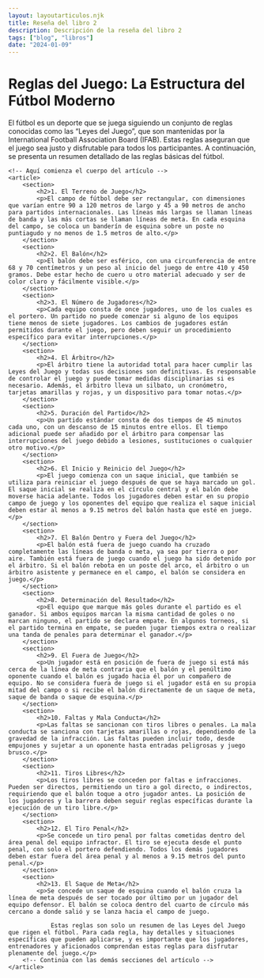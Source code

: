 ```yaml
---
layout: layoutarticulos.njk
title: Reseña del libro 2
description: Descripción de la reseña del libro 2
tags: ["blog", "libros"]
date: "2024-01-09"
---
```


<!-- Contenido principal del artículo -->
<div class="container mt-4">
    <h1 class="display-4">Reglas del Juego: La Estructura del Fútbol Moderno</h1>
    <p class="lead">El fútbol es un deporte que se juega siguiendo un conjunto de reglas conocidas como las “Leyes del Juego”, que son mantenidas por la International Football Association Board (IFAB). Estas reglas aseguran que el juego sea justo y disfrutable para todos los participantes. A continuación, se presenta un resumen detallado de las reglas básicas del fútbol.</p>
    
    <!-- Aquí comienza el cuerpo del artículo -->
    <article>
        <section>
            <h2>1. El Terreno de Juego</h2>
            <p>El campo de fútbol debe ser rectangular, con dimensiones que varían entre 90 a 120 metros de largo y 45 a 90 metros de ancho para partidos internacionales. Las líneas más largas se llaman líneas de banda y las más cortas se llaman líneas de meta. En cada esquina del campo, se coloca un banderín de esquina sobre un poste no puntiagudo y no menos de 1.5 metros de alto.</p>
        </section>
        <section>
            <h2>2. El Balón</h2>
            <p>El balón debe ser esférico, con una circunferencia de entre 68 y 70 centímetros y un peso al inicio del juego de entre 410 y 450 gramos. Debe estar hecho de cuero u otro material adecuado y ser de color claro y fácilmente visible.</p>
        </section>
        <section>
            <h2>3. El Número de Jugadores</h2>
            <p>Cada equipo consta de once jugadores, uno de los cuales es el portero. Un partido no puede comenzar si alguno de los equipos tiene menos de siete jugadores. Los cambios de jugadores están permitidos durante el juego, pero deben seguir un procedimiento específico para evitar interrupciones.</p>
        </section>
        <section>
            <h2>4. El Árbitro</h2>
            <p>El árbitro tiene la autoridad total para hacer cumplir las Leyes del Juego y todas sus decisiones son definitivas. Es responsable de controlar el juego y puede tomar medidas disciplinarias si es necesario. Además, el árbitro lleva un silbato, un cronómetro, tarjetas amarillas y rojas, y un dispositivo para tomar notas.</p>
        </section>
        <section>
            <h2>5. Duración del Partido</h2>
            <p>Un partido estándar consta de dos tiempos de 45 minutos cada uno, con un descanso de 15 minutos entre ellos. El tiempo adicional puede ser añadido por el árbitro para compensar las interrupciones del juego debido a lesiones, sustituciones o cualquier otro motivo.</p>
        </section>
        <section>
            <h2>6. El Inicio y Reinicio del Juego</h2>
            <p>El juego comienza con un saque inicial, que también se utiliza para reiniciar el juego después de que se haya marcado un gol. El saque inicial se realiza en el círculo central y el balón debe moverse hacia adelante. Todos los jugadores deben estar en su propio campo de juego y los oponentes del equipo que realiza el saque inicial deben estar al menos a 9.15 metros del balón hasta que esté en juego.</p>
        </section>
        <section>
            <h2>7. El Balón Dentro y Fuera del Juego</h2>
            <p>El balón está fuera de juego cuando ha cruzado completamente las líneas de banda o meta, ya sea por tierra o por aire. También está fuera de juego cuando el juego ha sido detenido por el árbitro. Si el balón rebota en un poste del arco, el árbitro o un árbitro asistente y permanece en el campo, el balón se considera en juego.</p>
        </section>
        <section>
            <h2>8. Determinación del Resultado</h2>
            <p>El equipo que marque más goles durante el partido es el ganador. Si ambos equipos marcan la misma cantidad de goles o no marcan ninguno, el partido se declara empate. En algunos torneos, si el partido termina en empate, se pueden jugar tiempos extra o realizar una tanda de penales para determinar el ganador.</p>
        </section>
        <section>
            <h2>9. El Fuera de Juego</h2>
            <p>Un jugador está en posición de fuera de juego si está más cerca de la línea de meta contraria que el balón y el penúltimo oponente cuando el balón es jugado hacia él por un compañero de equipo. No se considera fuera de juego si el jugador está en su propia mitad del campo o si recibe el balón directamente de un saque de meta, saque de banda o saque de esquina.</p>
        </section>
        <section>
            <h2>10. Faltas y Mala Conducta</h2>
            <p>Las faltas se sancionan con tiros libres o penales. La mala conducta se sanciona con tarjetas amarillas o rojas, dependiendo de la gravedad de la infracción. Las faltas pueden incluir todo, desde empujones y sujetar a un oponente hasta entradas peligrosas y juego brusco.</p>
        </section>
        <section>
            <h2>11. Tiros Libres</h2>
            <p>Los tiros libres se conceden por faltas e infracciones. Pueden ser directos, permitiendo un tiro a gol directo, o indirectos, requiriendo que el balón toque a otro jugador antes. La posición de los jugadores y la barrera deben seguir reglas específicas durante la ejecución de un tiro libre.</p>
        </section>
        <section>
            <h2>12. El Tiro Penal</h2>
            <p>Se concede un tiro penal por faltas cometidas dentro del área penal del equipo infractor. El tiro se ejecuta desde el punto penal, con solo el portero defendiendo. Todos los demás jugadores deben estar fuera del área penal y al menos a 9.15 metros del punto penal.</p>
        </section>
        <section>
            <h2>13. El Saque de Meta</h2>
            <p>Se concede un saque de esquina cuando el balón cruza la línea de meta después de ser tocado por último por un jugador del equipo defensor. El balón se coloca dentro del cuarto de círculo más cercano a donde salió y se lanza hacia el campo de juego.

                Estas reglas son solo un resumen de las Leyes del Juego que rigen el fútbol. Para cada regla, hay detalles y situaciones específicas que pueden aplicarse, y es importante que los jugadores, entrenadores y aficionados comprendan estas reglas para disfrutar plenamente del juego.</p>
        <!-- Continúa con las demás secciones del artículo -->
    </article>
</div>